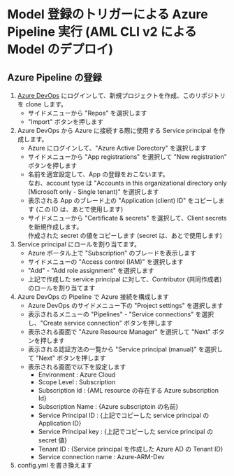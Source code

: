 # Model 登録のトリガーによる Azure Pipeline 実行 (AML CLI v2 による Model のデプロイ)

## Azure Pipeline の登録

1. [Azure DevOps](https://dev.azure.com/) にログインして、新規プロジェクトを作成、このリポジトリを clone します。
    - サイドメニューから "Repos" を選択します
    - "Import" ボタンを押します
2. Azure DevOps から Azure に接続する際に使用する Service principal を作成します。
    - Azure にログインして、"Azure Active Dorectory" を選択します
    - サイドメニューから "App registrations" を選択して "New registration" ボタンを押します
    - 名前を適宜設定して、App の登録をおこないます。<br>
    なお、account type は "Accounts in this organizational directory only (Microsoft only - Single tenant)" を選択します
    - 表示される App のブレード上の "Application (client) ID" をコピーします (この ID は、あとで使用します)
    - サイドメニューから "Certificate & secrets" を選択して、Client secrets を新規作成します。<br>
    作成された secret の値をコピーします (secret は、あとで使用します)
3. Service principal にロールを割り当てます。
    - Azure ポータル上で "Subscription" のブレードを表示します
    - サイドメニューの "Access control (IAM)" を選択します
    - "Add" - "Add role assignment" を選択します
    - 上記で作成した service principal に対して、Contributor (共同作成者) のロールを割り当てます
4. Azure DevOps の Pipeline で Azure 接続を構成します
    - Azure DevOps のサイドメニュー下の "Project settings" を選択します
    - 表示されるメニューの "Pipelines" - "Service connections" を選択し、"Create service connection" ボタンを押します
    - 表示される画面で "Azure Resource Manager" を選択して "Next" ボタンを押します
    - 表示される認証方法の一覧から "Service principal (manual)" を選択して "Next" ボタンを押します
    - 表示される画面で以下を設定します
        - Environment : Azure Cloud
        - Scope Level : Subscription
        - Subscription Id : {AML resource の存在する Azure subscription Id}
        - Subscription Name : {Azure subscriptoin の名前}
        - Service Principal ID : {上記でコピーした service principal の Application ID}
        - Service Principal key : {上記でコピーした service principal の secret 値}
        - Tenant ID : {Service principal を作成した Azure AD の Tenant ID}
        - Service connection name : Azure-ARM-Dev
5. config.yml を書き換えます
